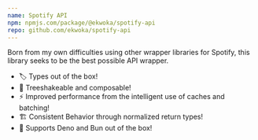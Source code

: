 ```yaml
---
name: Spotify API
npm: npmjs.com/package/@ekwoka/spotify-api
repo: github.com/ekwoka/spotify-api
---
```


Born from my own difficulties using other wrapper libraries for Spotify, this library seeks to be the best possible API wrapper.

-   🏷 Types out of the box!
-   🌴 Treeshakeable and composable!
-   ⚡️ Improved performance from the intelligent use of caches and batching!
-   🏗 Consistent Behavior through normalized return types!
-   🦕 Supports Deno and Bun out of the box!
